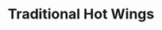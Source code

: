 ---
title: "Traditional Hot Wings"
price: "$13.00"
category: "Appetizers"
img: "src/images/menu/Hot-Wings.jpg"
desc: "Served with celery sticks and ranch dressing"
---